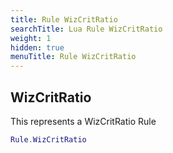 ```yaml
---
title: Rule WizCritRatio
searchTitle: Lua Rule WizCritRatio
weight: 1
hidden: true
menuTitle: Rule WizCritRatio
---
```

## WizCritRatio

This represents a WizCritRatio Rule
```lua
Rule.WizCritRatio
```